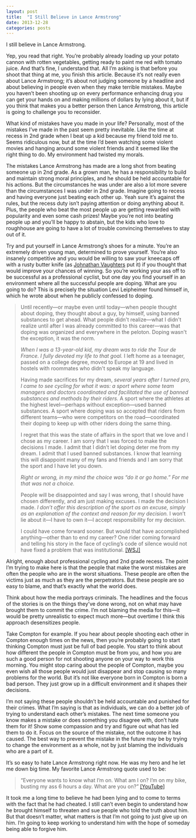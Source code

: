 ```yaml
---
layout: post
title:  "I Still Believe in Lance Armstrong"
date: 2013-12-28
categories: posts
---
```


I still believe in Lance Armstrong. 

Yep, you read that right. You’re probably already loading up your potato cannon
with rotten vegetables, getting ready to paint me red with tomato juice. And
that’s fine, I understand that. All I’m asking is that before you shoot that
thing at me, you finish this article. Because it’s not really even about Lance
Armstrong; it’s about not judging someone by a headline and about believing in
people even when they make terrible mistakes. Maybe you haven’t been shooting up
on every performance enhancing drug you can get your hands on and making
millions of dollars by lying about it, but if you think that makes you a better
person then Lance Armstrong, this article is going to challenge you to
reconsider.

What kind of mistakes have you made in your life? Personally, most of the
mistakes I’ve made in the past seem pretty inevitable. Like the time at recess
in 2nd grade when I beat up a kid because my friend told me to. Seems ridiculous
now, but at the time I’d been watching some violent movies and hanging around
some violent friends and it seemed like the right thing to do. My environment
had twisted my morals.  

The mistakes Lance Armstrong has made are a long shot from beating someone up in
2nd grade. As a grown man, he has a responsibility to build and maintain strong
moral principles, and he should be held accountable for his actions. But the
circumstances he was under are also a lot more severe than the circumstances I
was under in 2nd grade. Imagine going to recess and having everyone just beating
each other up. Yeah sure it’s against the rules, but the recess duty isn’t
paying attention or doing anything about it. Plus, the people who beat the most
people up are getting rewarded with popularity and even some cash prizes! Maybe
you’re not into beating people up and you’ll be happy to abstain, but the kids
who love to roughhouse are going to have a lot of trouble convincing themselves
to stay out of it. 

Try and put yourself in Lance Armstrong’s shoes for a minute. You’re an
extremely driven young man, determined to prove yourself. You’re also insanely
competitive and you would be willing to saw your kneecaps off with a rusty
butter knife (as [Johnathan
Vaughters](http://www.cyclingnews.com/blogs/jonathan-vaughters/opinion-its-not-all-about-lance-armstrong-and-heres-how-we-can-fight-doping)
put it) if you thought that would improve your chances of winning. So you’re
working your ass off to be successful as a professional cyclist, but one day you
find yourself in an environment where all the successful people are doping. What
are you going to do? This is precisely the situation Levi Leipheimer found
himself in, which he wrote about when he publicly confessed to doping.

<blockquote>
<p>
Until recently—or maybe even until today—when people thought about doping, they
thought about a guy, by himself, using banned substances to get ahead. What
people didn't realize—what I didn't realize until after I was already committed
to this career—was that doping was organized and everywhere in the peloton.
Doping wasn't the exception, it was the norm.
</p>
<p>
<i>When I was a 13-year-old kid, my dream was to ride the Tour de France. I fully
devoted my life to that goal.</i> I left home as a teenager, passed on a college
degree, moved to Europe at 19 and lived in hostels with roommates who didn't
speak my language. 
</p>
<p>
Having made sacrifices for my dream, <i>several years after I turned pro, I came
to see cycling for what it was: a sport where some team managers and doctors
coordinated and facilitated the use of banned substances and methods by their
riders.</i> A sport where the athletes at the highest level—perhaps without
exception—used banned substances. A sport where doping was so accepted that
riders from different teams—who were competitors on the road—coordinated their
doping to keep up with other riders doing the same thing.
</p>
<p>
I regret that this was the state of affairs in the sport that we love and I
chose as my career. I am sorry that I was forced to make the decisions I made. I
admit that I didn’t let doping deter me from my dream. I admit that I used
banned substances. I know that learning this will disappoint many of my fans
and friends and I am sorry that the sport and I have let you down.
</p>
<p>
<i>Right or wrong, in my mind the choice was “do it or go home.” For me that was
not a choice.</i>
</p>
<p>
People will be disappointed and say I was wrong, that I should have chosen
differently, and am just making excuses. I made the decision I made. <i>I don’t
offer this description of the sport as an excuse, simply as an explanation of
the context and reason for my decision.</i> I won’t lie about it—I have to own it—I
accept responsibility for my decision.
</p>
<p>
I could have come forward sooner. But would that have accomplished
anything—other than to end my career? One rider coming forward and telling his
story in the face of cycling’s code of silence would not have fixed a problem
that was institutional.
<a href="http://online.wsj.com/news/articles/SB10000872396390444799904578048672603746526">[WSJ]</a>
</p>
</blockquote>

Alright, enough about professional cycling and 2nd grade recess. The point I’m
trying to make here is that the people that make the worst mistakes are often
the people who are in the worst situations. These people are often the victims
just as much as they are the perpetrators. But these people are so easy to
blame, and that’s exactly what the world does.

Think about how the media portrays criminals. The headlines and the focus of the
stories is on the things they’ve done wrong, not on what may have brought them
to commit the crime. I’m not blaming the media for this—it would be pretty
unrealistic to expect much more—but overtime I think this approach desensitizes
people.

Take Compton for example. If you hear about people shooting each other in
Compton enough times on the news, then you’re probably going to start thinking
Compton must just be full of bad people.  You start to think about how different
the people in Compton must be from you, and how you are such a good person for
not shooting anyone on your way to work this morning. You might stop caring
about the people of Compton, maybe you even wish all those people would just
disappear and stop causing so many problems for the world. But it’s not like
everyone born in Compton is born a bad person. They just grow up in a difficult
environment and it shapes their decisions.

I’m not saying these people shouldn’t be held accountable and punished for their
crimes. What I’m saying is that as individuals, we can do a better job of trying
to understand each other’s mistakes. The next time someone you know makes a
mistake or does something you disagree with, don’t hate them for it! Show some
compassion and try and figure out what has led them to do it. Focus on the
source of the mistake, not the outcome it has caused. The best way to prevent
the mistake in the future may be by trying to change the environment as a whole,
not by just blaming the individuals who are a part of it.

It’s so easy to hate Lance Armstrong right now. He was my hero and he let me
down big time. My favorite Lance Armstrong quote used to be: 

<blockquote>
<p>
“Everyone wants to know what I’m on. What am I on? I’m on my bike, busting my
ass 6 hours a day. What are you on?”
<a href="http://youtu.be/MIl5RxhLZ5U">[YouTube]</a>
</p>
</blockquote>

It took me a long time to believe he had been lying and to come to terms with
the fact that he had cheated. I still can’t even begin to understand how he
brought himself to threaten and sue people who told the truth about him. But
that doesn’t matter, what matters is that I’m not going to just give up on him.
I’m going to keep working to understand him with the hope of someday being able
to forgive him.

